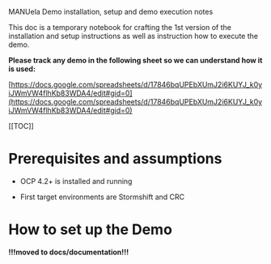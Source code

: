MANUela Demo installation, setup and demo execution notes

This doc is a temporary notebook for crafting the 1st version of the installation and setup instructions as well as instruction how to execute the demo.

**Please track any demo in the following sheet so we can understand how it is used:**

[https://docs.google.com/spreadsheets/d/17846bqUPEbXUmJ2i6KUYJ_k0yiJWmVW4flhKb83WDA4/edit#gid=0](https://docs.google.com/spreadsheets/d/17846bqUPEbXUmJ2i6KUYJ_k0yiJWmVW4flhKb83WDA4/edit#gid=0)

[[TOC]]

# Prerequisites and assumptions

* OCP 4.2+ is installed and running

* First target environments are Stormshift and CRC

# How to set up the Demo

**!!!moved to docs/documentation!!!**





